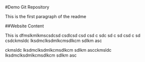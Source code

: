 #Demo Git Repository

This is the first paragraph of the readme 


##Website Content

This is dfmslkmlkmscsdcsd
csdlcsd
csd
csd
c
sdc
sd
c
sd
csd
c
sd
csdckmsldc lksdmclksdmlkcmsdlkcm sdlkm
asc


ckmsldc lksdmclksdmlkcmsdlkcm sdlkm
ascckmsldc lksdmclksdmlkcmsdlkcm sdlkm
asc